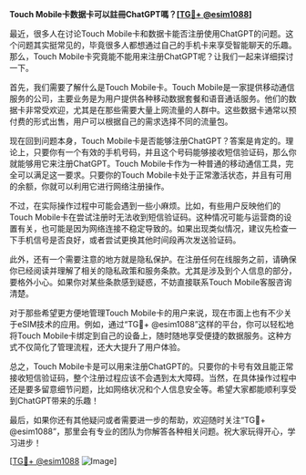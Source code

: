 **Touch Mobile卡数据卡可以註冊ChatGPT嗎？[[TG💪+ @esim1088](https://t.me/s/esim1088)]**

最近，很多人在讨论Touch Mobile卡和数据卡能否注册使用ChatGPT的问题。这个问题其实挺常见的，毕竟很多人都想通过自己的手机卡来享受智能聊天的乐趣。那么，Touch Mobile卡究竟能不能用来注册ChatGPT呢？让我们一起来详细探讨一下。

首先，我们需要了解什么是Touch Mobile卡。Touch Mobile是一家提供移动通信服务的公司，主要业务是为用户提供各种移动数据套餐和语音通话服务。他们的数据卡非常受欢迎，尤其是在那些需要大量上网流量的人群中。这些数据卡通常以预付费的形式出售，用户可以根据自己的需求选择不同的流量包。

现在回到问题本身，Touch Mobile卡是否能够注册ChatGPT？答案是肯定的。理论上，只要你有一个有效的手机号码，并且这个号码能够接收短信验证码，那么你就能够用它来注册ChatGPT。Touch Mobile卡作为一种普通的移动通信工具，完全可以满足这一要求。只要你的Touch Mobile卡处于正常激活状态，并且有可用的余额，你就可以利用它进行网络注册操作。

不过，在实际操作过程中可能会遇到一些小麻烦。比如，有些用户反映他们的Touch Mobile卡在尝试注册时无法收到短信验证码。这种情况可能与运营商的设置有关，也可能是因为网络连接不稳定导致的。如果出现类似情况，建议先检查一下手机信号是否良好，或者尝试更换其他时间段再次发送验证码。

此外，还有一个需要注意的地方就是隐私保护。在注册任何在线服务之前，请确保你已经阅读并理解了相关的隐私政策和服务条款。尤其是涉及到个人信息的部分，要格外小心。如果你对某些条款感到疑惑，不妨直接联系Touch Mobile客服咨询清楚。

对于那些希望更方便地管理Touch Mobile卡的用户来说，现在市面上也有不少关于eSIM技术的应用。例如，通过“TG💪+ @esim1088”这样的平台，你可以轻松地将Touch Mobile卡绑定到自己的设备上，随时随地享受便捷的数据服务。这种方式不仅简化了管理流程，还大大提升了用户体验。

总之，Touch Mobile卡是可以用来注册ChatGPT的。只要你的卡号有效且能正常接收短信验证码，整个注册过程应该不会遇到太大障碍。当然，在具体操作过程中还是要多留意细节问题，比如网络状况和个人信息安全等。希望大家都能顺利享受到ChatGPT带来的乐趣！

最后，如果你还有其他疑问或者需要进一步的帮助，欢迎随时关注“TG💪+ @esim1088”，那里会有专业的团队为你解答各种相关问题。祝大家玩得开心，学习进步！

[[TG💪+ @esim1088](https://t.me/s/esim1088) ![Image](https://i.postimg.cc/4NQfJmqS/Snipaste-2025-05-13-00-14-12.png)]